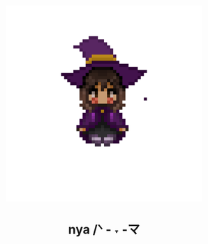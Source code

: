 <p align = "center">
  <img src = "https://github.com/m4ndarina/miau/blob/main/hola.gif" width = "450px">
 
</p>

<p>
  <h1 align = "center"> nya /ᐠ - ˕ -マ </h1>
</p>


<!--
**m4ndarina/m4ndarina** is a ✨ _special_ ✨ repository because its `README.md` (this file) appears on your GitHub profile.

Here are some ideas to get you started:

- 🔭 I’m currently working on ...
- 🌱 I’m currently learning ...
- 👯 I’m looking to collaborate on ...
- 🤔 I’m looking for help with ...
- 💬 Ask me about ...
- 📫 How to reach me: ...
- 😄 Pronouns: ...
- ⚡ Fun fact: ...
-->
